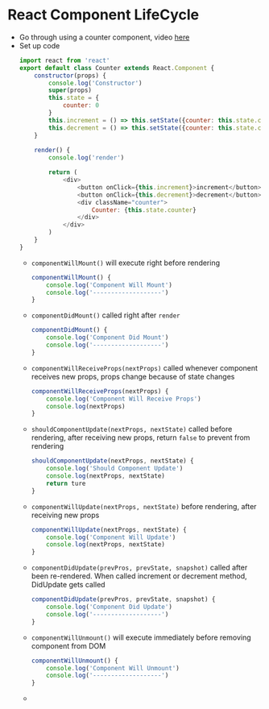 # **React Component LifeCycle**
- Go through using a counter component, video [here](https://www.youtube.com/watch?v=m_mtV4YaI8c)
- Set up code
    ```js
    import react from 'react'
    export default class Counter extends React.Component {
        constructor(props) {
            console.log('Constructor')
            super(props)
            this.state = {
                counter: 0
            }
            this.increment = () => this.setState({counter: this.state.counter+1})
            this.decrement = () => this.setState({counter: this.state.counter-1})
        }
        
        render() {
            console.log('render')

            return (
                <div>
                    <button onClick={this.increment}>increment</button>
                    <button onClick={this.decrement}>decrement</button>
                    <div className="counter">
                        Counter: {this.state.counter}
                    </div>
                </div>
            )
        }
    }
    ```
  - `componentWillMount()` will execute right before rendering
    ```js
    componentWillMount() {
        console.log('Component Will Mount')
        console.log('-------------------')
    }
    ```
  - `componentDidMount()` called right after `render`
    ```js
    componentDidMount() {
        console.log('Component Did Mount')
        console.log('-------------------')
    }
    ```
  - `componentWillReceiveProps(nextProps)` called whenever component receives new props, props change because of state changes
    ```js
    componentWillReceiveProps(nextProps) {
        console.log('Component Will Receive Props')
        console.log(nextProps)
    }
    ```
  - `shouldComponentUpdate(nextProps, nextState)` called before rendering, after receiving new props, return `false` to prevent from rendering
    ```js
    shouldComponentUpdate(nextProps, nextState) {
        console.log('Should Component Update')
        console.log(nextProps, nextState)
        return ture
    }
    ```
  - `componentWillUpdate(nextProps, nextState)` before rendering, after receiving new props
    ```js
    componentWillUpdate(nextProps, nextState) {
        console.log('Component Will Update')
        console.log(nextProps, nextState)
    }
    ```
  - `componentDidUpdate(prevPros, prevState, snapshot)` called after been re-rendered. When called increment or decrement method, DidUpdate gets called
    ```js
    componentDidUpdate(prevPros, prevState, snapshot) {
        console.log('Component Did Update')
        console.log('-------------------')
    }
    ```
  - `componentWillUnmount()` will execute immediately before removing component from DOM
    ```js
    componentWillUnmount() {
        console.log('Component Will Unmount')
        console.log('-------------------')
    }
    ```
  - 